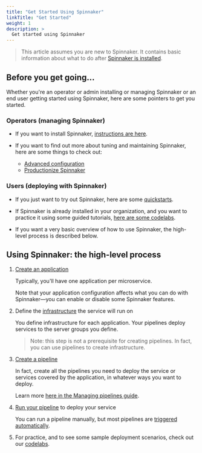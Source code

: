 ```yaml
---
title: "Get Started Using Spinnaker"
linkTitle: "Get Started"
weight: 1
description: >
  Get started using Spinnaker
---
```


> This article assumes you are new to Spinnaker. It contains basic information
> about what to do after [Spinnaker is installed](/docs/setup/install/).

## Before you get going...

Whether you're an operator or admin installing or managing Spinnaker or an
end user getting started using Spinnaker, here are some pointers to get you
started.

### Operators (managing Spinnaker)

* If you want to install Spinnaker, [instructions are here](/docs/setup/install/).

* If you want to find out more about tuning and maintaining Spinnaker, here are
some things to check out:

  - [Advanced configuration](/docs/setup/other_config/)
  - [Productionize Spinnaker](/docs/etup/productionize/)

### Users (deploying with Spinnaker)

* If you just want to try out Spinnaker, here are some
[quickstarts](/docs/setup/quickstart/).

* If Spinnaker is already installed in your organization, and you want to practice it
using some guided tutorials, [here are some
codelabs](/docs/guides/tutorials/codelabs/).

* If you want a very basic overview of how to use Spinnaker, the high-level
process is described below.

## Using Spinnaker: the high-level process

1. [Create an application](/docs/guides/user/applications/)

   Typically, you'll have one application per microservice.

   Note that your application configuration affects what you can do with
   Spinnaker&mdash;you can enable or disable some Spinnaker features.

1. Define the [infrastructure](/docs/concepts/) the service will run on

   You define infrastructure for each application. Your pipelines deploy
   services to the server groups you define.

   > Note: this step is not a prerequisite for creating pipelines. In fact, you
   > can use pipelines to create infrastructure.

1. [Create a pipeline](/docs/guides/user/pipeline/managing-pipelines/)

   In fact, create all the pipelines you need to deploy the service or services
   covered by the application, in whatever ways you want to deploy.

   Learn more [here in the Managing pipelines
   guide](/docs/guides/user/pipeline/managing-pipelines/).  

1. [Run your pipeline](/docs/guides/user/pipeline/triggers/) to deploy your service

   You can run a pipeline manually, but most pipelines are [triggered
   automatically](/docs/guides/user/pipeline/triggers/).

1. For practice, and to see some sample deployment scenarios, check out our
[codelabs](/docs/guides/tutorials/codelabs/).

<!--
## The advanced stuff

When you can create and run pipelines, you've got the basics down, but there's a
lot more you can do with Spinnaker.

* [Configure and execute automated canary analysis](/docs/guides/user/canary/)
for your deployments

* [Choose a deployment strategy](/docs/concepts/#deployment-strategies)

* Get to know the [`spin` command-line interface](/docs/guides/spin/cli/)
-->
